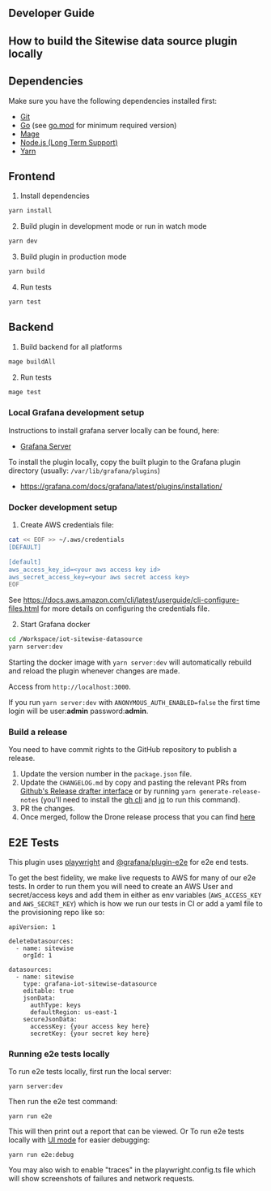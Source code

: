 ## Developer Guide

## How to build the Sitewise data source plugin locally

## Dependencies

Make sure you have the following dependencies installed first:

- [Git](https://git-scm.com/)
- [Go](https://golang.org/dl/) (see [go.mod](../go.mod#L3) for minimum required version)
- [Mage](https://magefile.org/)
- [Node.js (Long Term Support)](https://nodejs.org)
- [Yarn](https://yarnpkg.com)

## Frontend

1. Install dependencies

```BASH
yarn install
```

2. Build plugin in development mode or run in watch mode

```BASH
yarn dev
```

3. Build plugin in production mode

```BASH
yarn build
```

4. Run tests

```BASH
yarn test
```

## Backend

1. Build backend for all platforms

```BASH
mage buildAll
```

2. Run tests

```BASH
mage test
```

### Local Grafana development setup

Instructions to install grafana server locally can be found, here:

- [Grafana Server](https://grafana.com/docs/grafana/latest/installation/)

To install the plugin locally, copy the built plugin to the Grafana plugin directory (usually: `/var/lib/grafana/plugins`)

- https://grafana.com/docs/grafana/latest/plugins/installation/

### Docker development setup

1. Create AWS credentials file:

```BASH
cat << EOF >> ~/.aws/credentials
[DEFAULT]

[default]
aws_access_key_id=<your aws access key id>
aws_secret_access_key=<your aws secret access key>
EOF
```

See https://docs.aws.amazon.com/cli/latest/userguide/cli-configure-files.html for more details on configuring the credentials file.

2. Start Grafana docker

```BASH
cd /Workspace/iot-sitewise-datasource
yarn server:dev
```

Starting the docker image with `yarn server:dev` will automatically rebuild and reload the plugin whenever changes are made.

Access from `http://localhost:3000`.

If you run `yarn server:dev` with `ANONYMOUS_AUTH_ENABLED=false` the first time login will be user:**admin** password:**admin**.

### Build a release

You need to have commit rights to the GitHub repository to publish a release.

1. Update the version number in the `package.json` file.
2. Update the `CHANGELOG.md` by copy and pasting the relevant PRs from [Github's Release drafter interface](https://github.com/grafana/iot-sitewise-datasource/releases/new) or by running `yarn generate-release-notes` (you'll need to install the [gh cli](https://cli.github.com/) and [jq](https://jqlang.github.io/jq/) to run this command).
3. PR the changes.
4. Once merged, follow the Drone release process that you can find [here](https://github.com/grafana/integrations-team/wiki/Plugin-Release-Process#drone-release-process)

## E2E Tests

This plugin uses [playwright](https://playwright.dev/) and [@grafana/plugin-e2e](https://github.com/grafana/plugin-tools/tree/main/packages/plugin-e2e) for e2e end tests.

To get the best fidelity, we make live requests to AWS for many of our e2e tests. In order to run them you will need to create an AWS User and secret/access keys and add them in either as env variables (`AWS_ACCESS_KEY` and `AWS_SECRET_KEY`) which is how we run our tests in CI or add a yaml file to the provisioning repo like so:

```
apiVersion: 1

deleteDatasources:
  - name: sitewise
    orgId: 1

datasources:
  - name: sitewise
    type: grafana-iot-sitewise-datasource
    editable: true
    jsonData:
      authType: keys
      defaultRegion: us-east-1
    secureJsonData:
      accessKey: {your access key here}
      secretKey: {your secret key here}
```

### Running e2e tests locally

To run e2e tests locally, first run the local server:

```
yarn server:dev
```

Then run the e2e test command:

```
yarn run e2e
```

This will then print out a report that can be viewed. Or To run e2e tests locally with [UI mode](https://playwright.dev/docs/test-ui-mode) for easier debugging:

```
yarn run e2e:debug
```

You may also wish to enable "traces" in the playwright.config.ts file which will show screenshots of failures and network requests.
